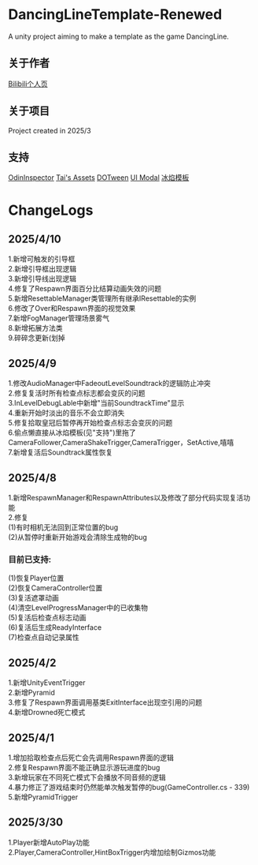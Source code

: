 # DancingLineTemplate-Renewed
A unity project aiming to make a template as the game DancingLine.

## 关于作者
[Bilibili个人页](https://space.bilibili.com/291841883?spm_id_from=333.1007.0.0)

## 关于项目
  Project created in 2025/3
## 支持
  [OdinInspector](https://odininspector.com/)
  [Tai's Assets](https://assetstore.unity.com/publishers/17505)
  [DOTween](https://dotween.demigiant.com/)
  [UI Modal](https://assetstore.unity.com/packages/tools/gui/ui-modal-175169)
  [冰焰模板](https://chinadlrs.com/app/?id=41)
  
  
<html>
  <h1>ChangeLogs</h1>
  <h2>2025/4/10</h2>
  1.新增可触发的引导框<br>
  2.新增引导框出现逻辑<br>
  3.新增引导线出现逻辑<br>
  4.修复了Respawn界面百分比结算动画失效的问题<br>
  5.新增ResettableManager类管理所有继承IResettable的实例<br>
  6.修改了Over和Respawn界面的视觉效果<br>
  7.新增FogManager管理场景雾气<br>
  8.新增拓展方法类<br>
  9.碎碎念更新(划掉<br>
  <h2>2025/4/9</h2>
  1.修改AudioManager中FadeoutLevelSoundtrack的逻辑防止冲突<br>
  2.修复复活时所有检查点标志都会变灰的问题<br>
  3.InLevelDebugLable中新增"当前SoundtrackTime"显示<br>
  4.重新开始时淡出的音乐不会立即消失<br>
  5.修复拾取皇冠后暂停再开始检查点标志会变灰的问题<br>
  6.偷点懒直接从冰焰模板(见"支持")里拖了CameraFollower,CameraShakeTrigger,CameraTrigger，SetActive,嘻嘻<br>
  7.新增复活后Soundtrack属性恢复<br>
  <h2>2025/4/8</h2>
  1.新增RespawnManager和RespawnAttributes以及修改了部分代码实现复活功能<br>
  2.修复<br>
  (1)有时相机无法回到正常位置的bug<br>
  (2)从暂停时重新开始游戏会清除生成物的bug
  <h3>目前已支持:</h3>
  (1)恢复Player位置<br>
  (2)恢复CameraController位置<br>
  (3)复活遮罩动画<br>
  (4)清空LevelProgressManager中的已收集物<br>
  (5)复活后检查点标志动画<br>
  (6)复活后生成ReadyInterface<br>
  (7)检查点自动记录属性<br>
  
  <h2>2025/4/2</h2>
  1.新增UnityEventTrigger<br>
  2.新增Pyramid<br>
  3.修复了Respawn界面调用基类ExitInterface出现空引用的问题<br>
  4.新增Drowned死亡模式<br>
  <h2>2025/4/1</h2>
  1.增加拾取检查点后死亡会先调用Respawn界面的逻辑<br>
  2.修复Respawn界面不能正确显示游玩进度的bug<br>
  3.新增玩家在不同死亡模式下会播放不同音频的逻辑<br>
  4.暴力修正了游戏结束时仍然能单次触发暂停的bug(GameController.cs - 339)<br>
  5.新增PyramidTrigger<br>
  <h2>2025/3/30</h2>
 1.Player新增AutoPlay功能<br>
 2.Player,CameraController,HintBoxTrigger内增加绘制Gizmos功能
</html>
